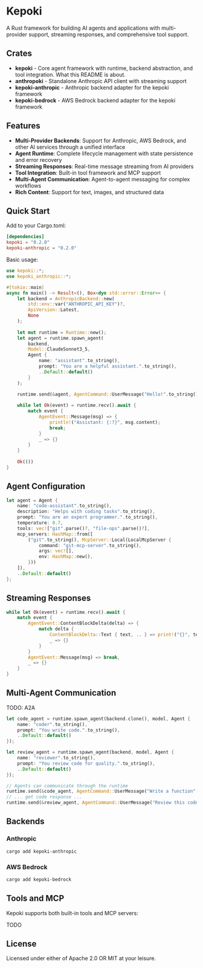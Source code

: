 # Kepoki

A Rust framework for building AI agents and applications with multi-provider 
support, streaming responses, and comprehensive tool support.

## Crates

* **kepoki** - Core agent framework with runtime, backend abstraction, and tool integration. What this README is about.
* **anthropoki** - Standalone Anthropic API client with streaming support
* **kepoki-anthropic** - Anthropic backend adapter for the kepoki framework
* **kepoki-bedrock** - AWS Bedrock backend adapter for the kepoki framework

## Features

* **Multi-Provider Backends**: Support for Anthropic, AWS Bedrock, and other AI services through a unified interface
* **Agent Runtime**: Complete lifecycle management with state persistence and error recovery
* **Streaming Responses**: Real-time message streaming from AI providers
* **Tool Integration**: Built-in tool framework and MCP support
* **Multi-Agent Communication**: Agent-to-agent messaging for complex workflows
* **Rich Content**: Support for text, images, and structured data

## Quick Start

Add to your Cargo.toml:

```toml
[dependencies]
kepoki = "0.2.0"
kepoki-anthropic = "0.2.0"
```

Basic usage:

```rust
use kepoki::*;
use kepoki_anthropic::*;

#[tokio::main]
async fn main() -> Result<(), Box<dyn std::error::Error>> {
    let backend = AnthropicBackend::new(
        std::env::var("ANTHROPIC_API_KEY")?,
        ApiVersion::Latest,
        None
    );
    
    let mut runtime = Runtime::new();
    let agent = runtime.spawn_agent(
        backend,
        Model::ClaudeSonnet3_5,
        Agent {
            name: "assistant".to_string(),
            prompt: "You are a helpful assistant.".to_string(),
            ..Default::default()
        }
    );

    runtime.send(&agent, AgentCommand::UserMessage("Hello!".to_string()))?;
    
    while let Ok(event) = runtime.recv().await {
        match event {
            AgentEvent::Message(msg) => {
                println!("Assistant: {:?}", msg.content);
                break;
            }
            _ => {}
        }
    }
    
    Ok(())
}
```

## Agent Configuration

```rust
let agent = Agent {
    name: "code-assistant".to_string(),
    description: "Helps with coding tasks".to_string(),
    prompt: "You are an expert programmer.".to_string(),
    temperature: 0.7,
    tools: vec!["git".parse()?, "file-ops".parse()?],
    mcp_servers: HashMap::from([
        ("git".to_string(), McpServer::Local(LocalMcpServer {
            command: "git-mcp-server".to_string(),
            args: vec![],
            env: HashMap::new(),
        }))
    ]),
    ..Default::default()
};
```


## Streaming Responses

```rust
while let Ok(event) = runtime.recv().await {
    match event {
        AgentEvent::ContentBlockDelta(delta) => {
            match delta {
                ContentBlockDelta::Text { text, .. } => print!("{}", text),
                _ => {}
            }
        }
        AgentEvent::Message(msg) => break,
        _ => {}
    }
}
```

## Multi-Agent Communication

TODO: A2A

```rust
let code_agent = runtime.spawn_agent(backend.clone(), model, Agent {
    name: "coder".to_string(),
    prompt: "You write code.".to_string(),
    ..Default::default()
});

let review_agent = runtime.spawn_agent(backend, model, Agent {
    name: "reviewer".to_string(), 
    prompt: "You review code for quality.".to_string(),
    ..Default::default()
});

// Agents can communicate through the runtime
runtime.send(&code_agent, AgentCommand::UserMessage("Write a function".to_string()))?;
// ... get code response ...
runtime.send(&review_agent, AgentCommand::UserMessage("Review this code".to_string()))?;
```

## Backends

### Anthropic
```bash
cargo add kepoki-anthropic
```

### AWS Bedrock
```bash
cargo add kepoki-bedrock
```

## Tools and MCP

Kepoki supports both built-in tools and MCP servers:

TODO

## License

Licensed under either of Apache 2.0 OR MIT at your leisure.
